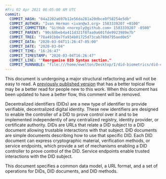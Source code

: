```yaml
---
#Fri 02 Apr 2021 06:05:00 AM UTC
commit:
  COMMIT_HASH: "04a2202a697b12e56da281a20dbce0f58254e5db"
  COMMIT_AUTHOR: "Ivan Herman <ivan@w3.org> 1583339207 +0100"
  COMMIT_COMMITTER: "GitHub <noreply@github.com> 1583339207 -0500"
  COMMIT_PARENT: "90c68beb4a411d321f8faa9a601fde9923989e7b"
  COMMIT_TREE: "78a491b0e7fa934b01725d73cab780d795aed0e5"
  COMMIT_DATA: "2020-03-04T11:26:47-05:00"
  COMMIT_DATE: "2020-03-04"
  COMMIT_TIME: "16:26:47"
  COMMIT_TIMESTAMP: "2020-03-04T16:26:47"
  COMMIT_LINE: ""Reorganise DID Syntax section."
  COMMIT_RUNNABLE: "file:///home/ewelton/Desktop/I/did-biometrics/did-core-dataset/analysis/gitinfo/04a2202a697b12e56da281a20dbce0f58254e5db/snapshot/index.html"
---
```


<section id="abstract">
<p class="issue">
This document is undergoing a major structural refactoring and will not be easy
to read. A <a href="https://www.w3.org/TR/2019/WD-did-core-20191209/">previously
published version</a> that has a better topical flow may be a better read for
people new to this work. When this document has been updated to have a
better flow, this comment will be removed.
    </p>
<p>
<a>Decentralized identifiers</a> (DIDs) are a new type of identifier to
provide verifiable, decentralized digital identity. These new identifiers are
designed to enable the controller of a <a>DID</a> to prove control over
it and to be implemented independently of any centralized registry, identity
provider, or certificate authority. <a>DIDs</a> are URLs that relate a
<a>DID subject</a> to a <a>DID document</a> allowing trustable interactions with
that subject. <a>DID documents</a> are simple documents describing how to use
that specific <a>DID</a>. Each <a>DID document</a> can express cryptographic
material, verification methods, or <a>service endpoints</a>, which provide a
set of mechanisms enabling a <a>DID controller</a> to prove control of the
<a>DID</a>. <a>Service endpoints</a> enable trusted interactions with the
<a>DID subject</a>.
    </p>
<p>
This document specifies a common data model, a URL format, and a set of
operations for <a>DIDs</a>, <a>DID documents</a>, and <a>DID methods</a>.
    </p>
</section>
